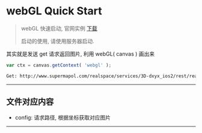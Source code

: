 # webGL Quick Start

> webGL 快速启动, 官网实例 [下载][1]
>
> 启动的使用, 请使用服务器启动.

其实就是发送 get 请求返回图片, 利用 webGL( canvas ) 画出来

```js
var ctx = canvas.getContext( 'webgl' );
```

```html
Get: http://www.supermapol.com/realspace/services/3D-dxyx_ios2/rest/realspace/datas/MosaicResult_2@IMAGE_1/data/index/168/805.jpg_png?level=9
```

---



## 文件对应内容

+ config: 请求路径, 根据坐标获取对应图片

---

[1]: http://www.supermap.com.cn:8090/iserver/iClient/for3D/webgl/zh/download.html